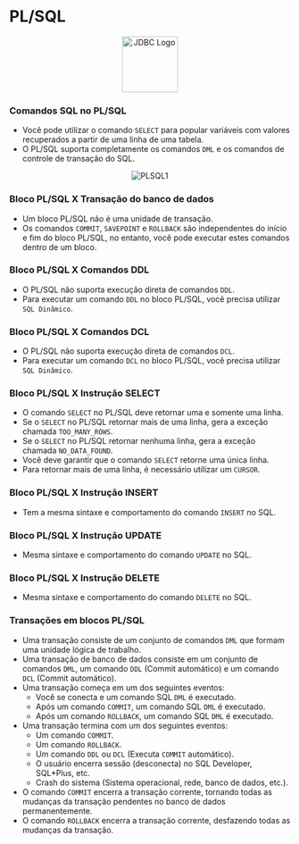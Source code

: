 # PL/SQL

<div style="text-align:center;">
    <img src="https://5.imimg.com/data5/SELLER/Default/2022/7/FT/WW/IM/7756102/oracle-database-enterprise-edition-license-1-processor.png" alt="JDBC Logo" width="100" height="100">
</div>

### Comandos SQL no PL/SQL
* Você pode utilizar o comando `SELECT` para popular variáveis com valores recuperados a partir de uma linha de uma tabela.
* O PL/SQL suporta completamente os comandos `DML` e os comandos de controle de transação do SQL.

  
<div style="text-align:center;">
    <img src="https://imgur.com/fKkDsks.png" alt="PLSQL1">
</div>
  
### Bloco PL/SQL X Transação do banco de dados
* Um bloco PL/SQL não é uma unidade de transação.
* Os comandos `COMMIT`, `SAVEPOINT` e `ROLLBACK` são independentes do início e fim do bloco PL/SQL, no entanto, você pode executar estes comandos dentro de um bloco.

### Bloco PL/SQL X Comandos DDL
* O PL/SQL não suporta execução direta de comandos `DDL`.
* Para executar um comando `DDL` no bloco PL/SQL, você precisa utilizar `SQL Dinâmico`.

### Bloco PL/SQL X Comandos DCL
* O PL/SQL não suporta execução direta de comandos `DCL`.
* Para executar um comando `DCL` no bloco PL/SQL, você precisa utilizar `SQL Dinâmico`.

### Bloco PL/SQL X Instrução SELECT
* O comando `SELECT` no PL/SQL deve retornar uma e somente uma linha.
* Se o `SELECT` no PL/SQL retornar mais de uma linha, gera a exceção chamada `TOO_MANY_ROWS`.
* Se o `SELECT` no PL/SQL retornar nenhuma linha, gera a exceção chamada `NO_DATA_FOUND`.
* Você deve garantir que o comando `SELECT` retorne uma única linha.
* Para retornar mais de uma linha, é necessário utilizar um `CURSOR`.

### Bloco PL/SQL X Instrução INSERT
* Tem a mesma sintaxe e comportamento do comando `INSERT` no SQL.

### Bloco PL/SQL X Instrução UPDATE
* Mesma sintaxe e comportamento do comando `UPDATE` no SQL.

### Bloco PL/SQL X Instrução DELETE
* Mesma sintaxe e comportamento do comando `DELETE` no SQL.

### Transações em blocos PL/SQL
* Uma transação consiste de um conjunto de comandos `DML` que formam uma unidade lógica de trabalho.
* Uma transação de banco de dados consiste em um conjunto de comandos `DML`, um comando `DDL` (Commit automático) e um comando `DCL` (Commit automático).
* Uma transação começa em um dos seguintes eventos:
  * Você se conecta e um comando SQL `DML` é executado.
  * Após um comando `COMMIT`, um comando SQL `DML` é executado.
  * Após um comando `ROLLBACK`, um comando SQL `DML` é executado.
* Uma transação termina com um dos seguintes eventos:
  * Um comando `COMMIT`.
  * Um comando `ROLLBACK`.
  * Um comando `DDL` ou `DCL` (Executa `COMMIT` automático).
  * O usuário encerra sessão (desconecta) no SQL Developer, SQL\*Plus, etc.
  * Crash do sistema (Sistema operacional, rede, banco de dados, etc.).
* O comando `COMMIT` encerra a transação corrente, tornando todas as mudanças da transação pendentes no banco de dados permanentemente.
* O comando `ROLLBACK` encerra a transação corrente, desfazendo todas as mudanças da transação.
